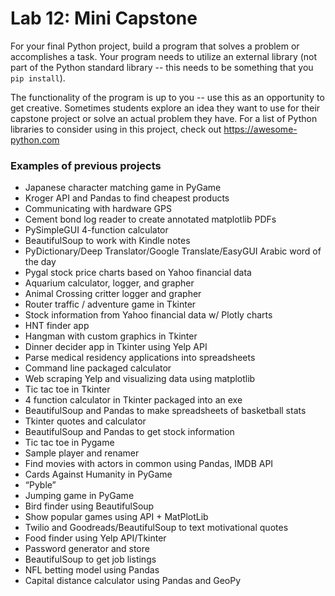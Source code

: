 # Lab 12: Mini Capstone

For your final Python project, build a program that solves a problem or accomplishes a task. Your program needs to utilize an external library (not part of the Python standard library -- this needs to be something that you `pip install`).  

The functionality of the program is up to you -- use this as an opportunity to get creative. Sometimes students explore an idea they want to use for their capstone project or solve an actual problem they have. For a list of Python libraries to consider using in this project, check out https://awesome-python.com

### Examples of previous projects

- Japanese character matching game in PyGame
- Kroger API and Pandas to find cheapest products
- Communicating with hardware GPS
- Cement bond log reader to create annotated matplotlib PDFs
- PySimpleGUI 4-function calculator
- BeautifulSoup to work with Kindle notes
- PyDictionary/Deep Translator/Google Translate/EasyGUI Arabic word of the day
- Pygal stock price charts based on Yahoo financial data
- Aquarium calculator, logger, and grapher
- Animal Crossing critter logger and grapher
- Router traffic / adventure game in Tkinter
- Stock information from Yahoo financial data w/ Plotly charts
- HNT finder app
- Hangman with custom graphics in Tkinter
- Dinner decider app in Tkinter using Yelp API
- Parse medical residency applications into spreadsheets
- Command line packaged calculator
- Web scraping Yelp and visualizing data using matplotlib
- Tic tac toe in Tkinter
- 4 function calculator in Tkinter packaged into an exe
- BeautifulSoup and Pandas to make spreadsheets of basketball stats
- Tkinter quotes and calculator
- BeautifulSoup and Pandas to get stock information
- Tic tac toe in Pygame
- Sample player and renamer
- Find movies with actors in common using Pandas, IMDB API
- Cards Against Humanity in PyGame
- “Pyble”
- Jumping game in PyGame
- Bird finder using BeautifulSoup
- Show popular games using API + MatPlotLib
- Twilio and Goodreads/BeautifulSoup to text motivational quotes
- Food finder using Yelp API/Tkinter
- Password generator and store
- BeautifulSoup to get job listings
- NFL betting model using Pandas
- Capital distance calculator using Pandas and GeoPy
